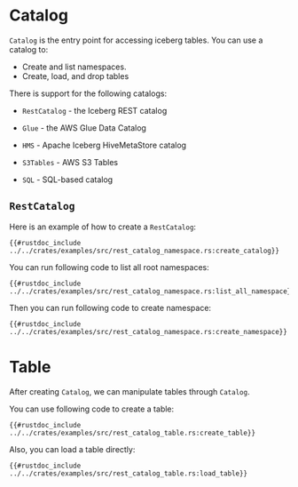 <!--
  ~ Licensed to the Apache Software Foundation (ASF) under one
  ~ or more contributor license agreements.  See the NOTICE file
  ~ distributed with this work for additional information
  ~ regarding copyright ownership.  The ASF licenses this file
  ~ to you under the Apache License, Version 2.0 (the
  ~ "License"); you may not use this file except in compliance
  ~ with the License.  You may obtain a copy of the License at
  ~
  ~   http://www.apache.org/licenses/LICENSE-2.0
  ~
  ~ Unless required by applicable law or agreed to in writing,
  ~ software distributed under the License is distributed on an
  ~ "AS IS" BASIS, WITHOUT WARRANTIES OR CONDITIONS OF ANY
  ~ KIND, either express or implied.  See the License for the
  ~ specific language governing permissions and limitations
  ~ under the License.
-->

# Catalog

`Catalog` is the entry point for accessing iceberg tables. You can use a catalog to:

* Create and list namespaces.
* Create, load, and drop tables

There is support for the following catalogs:

* `RestCatalog` - the Iceberg REST catalog

* `Glue` - the AWS Glue Data Catalog

* `HMS` - Apache Iceberg HiveMetaStore catalog

* `S3Tables` - AWS S3 Tables

* `SQL` - SQL-based catalog

## `RestCatalog` 

Here is an example of how to create a `RestCatalog`:

```rust,no_run,noplayground
{{#rustdoc_include ../../crates/examples/src/rest_catalog_namespace.rs:create_catalog}}
```

You can run following code to list all root namespaces:

```rust,no_run,noplayground
{{#rustdoc_include ../../crates/examples/src/rest_catalog_namespace.rs:list_all_namespace}}
```

Then you can run following code to create namespace:
```rust,no_run,noplayground
{{#rustdoc_include ../../crates/examples/src/rest_catalog_namespace.rs:create_namespace}}
```

# Table

After creating `Catalog`, we can manipulate tables through `Catalog`.

You can use following code to create a table:

```rust,no_run,noplayground
{{#rustdoc_include ../../crates/examples/src/rest_catalog_table.rs:create_table}}
```

Also, you can load a table directly:

```rust,no_run,noplayground
{{#rustdoc_include ../../crates/examples/src/rest_catalog_table.rs:load_table}}
```
